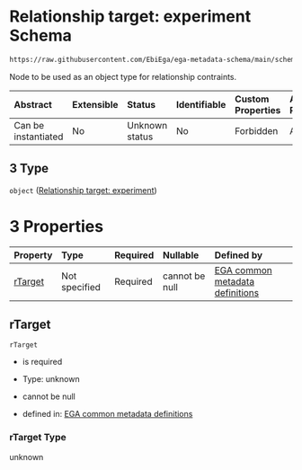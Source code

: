 # Relationship target: experiment Schema

```txt
https://raw.githubusercontent.com/EbiEga/ega-metadata-schema/main/schemas/EGA.protocol.json#/properties/protocolRelationships/items/allOf/1/anyOf/0/allOf/1/anyOf/3
```

Node to be used as an object type for relationship contraints.

| Abstract            | Extensible | Status         | Identifiable | Custom Properties | Additional Properties | Access Restrictions | Defined In                                                                       |
| :------------------ | :--------- | :------------- | :----------- | :---------------- | :-------------------- | :------------------ | :------------------------------------------------------------------------------- |
| Can be instantiated | No         | Unknown status | No           | Forbidden         | Allowed               | none                | [EGA.protocol.json\*](../../../schemas/EGA.protocol.json "open original schema") |

## 3 Type

`object` ([Relationship target: experiment](ega-4-definitions-relationship-target-experiment.md))

# 3 Properties

| Property            | Type          | Required | Nullable       | Defined by                                                                                                                                                                                                                                                          |
| :------------------ | :------------ | :------- | :------------- | :------------------------------------------------------------------------------------------------------------------------------------------------------------------------------------------------------------------------------------------------------------------ |
| [rTarget](#rtarget) | Not specified | Required | cannot be null | [EGA common metadata definitions](ega-4-definitions-relationship-target-experiment-properties-rtarget.md "https://raw.githubusercontent.com/EbiEga/ega-metadata-schema/main/schemas/EGA.common-definitions.json#/definitions/rTargetExperiment/properties/rTarget") |

## rTarget



`rTarget`

*   is required

*   Type: unknown

*   cannot be null

*   defined in: [EGA common metadata definitions](ega-4-definitions-relationship-target-experiment-properties-rtarget.md "https://raw.githubusercontent.com/EbiEga/ega-metadata-schema/main/schemas/EGA.common-definitions.json#/definitions/rTargetExperiment/properties/rTarget")

### rTarget Type

unknown
